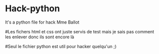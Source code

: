 # Hack-python
It's a python file for hack Mme Ballot

#Les fichers html et css ont juste servis de test mais je sais pas comment les enlever donc ils sont encore là

#Seul le fichier python est util pour hacker quelqu'un ;)
